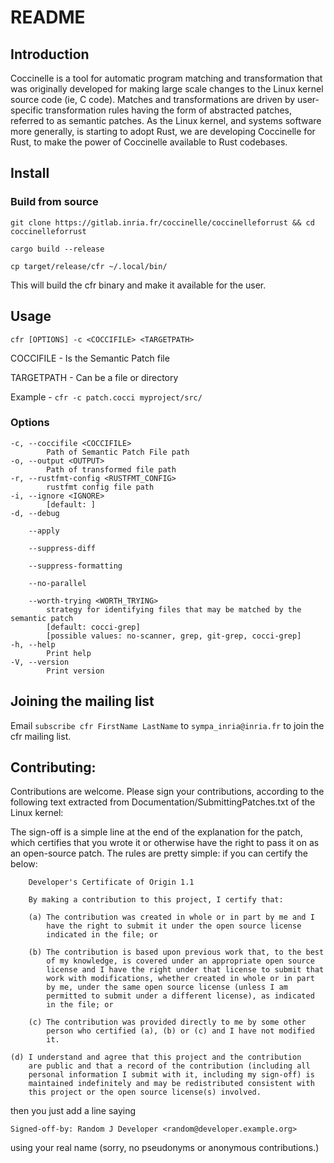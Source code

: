 # README

## Introduction

Coccinelle is a tool for automatic program matching and transformation that
was originally developed for making large scale changes to the Linux kernel
source code (ie, C code).  Matches and transformations are driven by
user-specific transformation rules having the form of abstracted patches,
referred to as semantic patches. As the Linux kernel, and systems software
more generally, is starting to adopt Rust, we are developing Coccinelle for
Rust, to make the power of Coccinelle available to Rust codebases.

## Install

### Build from source

`git clone https://gitlab.inria.fr/coccinelle/coccinelleforrust && cd coccinelleforrust`

`cargo build --release`

`cp target/release/cfr ~/.local/bin/`

This will build the cfr binary and make it available for the user.

## Usage

    cfr [OPTIONS] -c <COCCIFILE> <TARGETPATH>


COCCIFILE - Is the Semantic Patch file

TARGETPATH - Can be a file or directory

Example - `cfr -c patch.cocci myproject/src/`

### Options

    -c, --coccifile <COCCIFILE>
            Path of Semantic Patch File path
    -o, --output <OUTPUT>
            Path of transformed file path
    -r, --rustfmt-config <RUSTFMT_CONFIG>
            rustfmt config file path
    -i, --ignore <IGNORE>
            [default: ]
    -d, --debug
            
        --apply
            
        --suppress-diff
            
        --suppress-formatting
            
        --no-parallel
            
        --worth-trying <WORTH_TRYING>
            strategy for identifying files that may be matched by the semantic patch 
            [default: cocci-grep] 
            [possible values: no-scanner, grep, git-grep, cocci-grep]
    -h, --help
            Print help
    -V, --version
            Print version

## Joining the mailing list

Email `subscribe cfr FirstName LastName` to `sympa_inria@inria.fr` to join the cfr mailing list.

## Contributing:

Contributions are welcome.  Please sign your contributions, according to
the following text extracted from Documentation/SubmittingPatches.txt of
the Linux kernel:

The sign-off is a simple line at the end of the explanation for the
patch, which certifies that you wrote it or otherwise have the right to
pass it on as an open-source patch.  The rules are pretty simple: if you
can certify the below:

        Developer's Certificate of Origin 1.1

        By making a contribution to this project, I certify that:

        (a) The contribution was created in whole or in part by me and I
            have the right to submit it under the open source license
            indicated in the file; or

        (b) The contribution is based upon previous work that, to the best
            of my knowledge, is covered under an appropriate open source
            license and I have the right under that license to submit that
            work with modifications, whether created in whole or in part
            by me, under the same open source license (unless I am
            permitted to submit under a different license), as indicated
            in the file; or

        (c) The contribution was provided directly to me by some other
            person who certified (a), (b) or (c) and I have not modified
            it.

	(d) I understand and agree that this project and the contribution
	    are public and that a record of the contribution (including all
	    personal information I submit with it, including my sign-off) is
	    maintained indefinitely and may be redistributed consistent with
	    this project or the open source license(s) involved.

then you just add a line saying

	Signed-off-by: Random J Developer <random@developer.example.org>

using your real name (sorry, no pseudonyms or anonymous contributions.)
